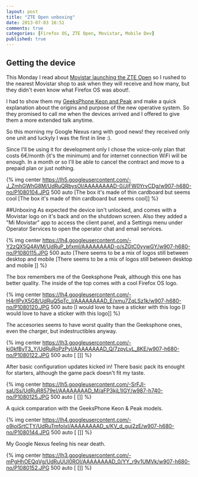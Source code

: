 ```yaml
---
layout: post
title: "ZTE Open unboxing"
date: 2013-07-03 16:51
comments: true
categories: [Firefox OS, ZTE Open, Movistar, Mobile Dev]
published: true
---
```


## Getting the device
This Monday I read about [Movistar launching the ZTE Open](http://firefoxosguide.com/firefox-os/zte-open-to-launch-tomorrow-in-spain-venezuela-colombia-on-15th-july.html/ "Movistar zte open launch") so I rushed to the nearest Movistar shop to ask when they will receive and how many, but they didn't even know what Firefox OS was about!.

I had to show them my [GeeksPhone Keon and Peak](http://shop.geeksphone.com/en/3-phones "Geeksphone mobiles") and make a quick explanation about the origins and purpose of the new operative system. So they promised to call me when the devices arrived and I offered to give them a more extended talk anytime.

So this morning my Google Nexus rang with good news! they received only one unit and luckyly I was the first in line :).

Since I'll be using it for development only I chose the voice-only plan that costs 6€/month (it's the minimum) and for internet connection WiFi will be enough. In a month or so I'll be able to cancel the contract and move to a prepaid plan or just nothing.

{% img center https://lh5.googleusercontent.com/-J_ZmhGWhG8M/UdRuQRbysOI/AAAAAAAAD-0/JjFW0YrvCDg/w907-h680-no/P1080104.JPG 500 auto [The box it's made of thin cardboard but seems cool [The box it's made of thin cardboard but seems cool]] %}


##Unboxing
As expected the device isn't unlocked, and comes with a Movistar logo on it's back and on the shutdown screen. Also they added a "Mi Movistar" app to access the client panel, and a Settings menu under Operator Services to open the operator chat and email services.

{% img center https://lh4.googleusercontent.com/-Y2zQX5Q4AVM/UdRuP_bfxmI/AAAAAAAAD-o/sZGtC0vywGY/w907-h680-no/P1080115.JPG 500 auto [There seems to be a mix of logos still between desktop and mobile [There seems to be a mix of logos still between desktop and mobile ]] %}

The box remembers me of the Geeksphone Peak, although this one has better quality. The inside of the top comes with a cool Firefox OS logo.

{% img center https://lh4.googleusercontent.com/-H4rIlPvX5G8/UdRuQ5pTc_I/AAAAAAAAD_E/xmu7ZqLSz1k/w907-h680-no/P1080120.JPG 500 auto [I would love to have a sticker with this logo [I would love to have a sticker with this logo]] %}

The accesories seems to have worst quality than the Geeksphone ones, even the charger, but indestructibles anyway.

{% img center https://lh3.googleusercontent.com/-ki0kfByT3_Y/UdRuRoPzPyI/AAAAAAAAD_Q/7zpyLvL_8KE/w907-h680-no/P1080122.JPG 500 auto [ []] %}

After basic configuration updates kicked in! There basic pack its enought for starters, although the game pack doesn't fit my taste.

{% img center https://lh5.googleusercontent.com/-SrFJI-saUSs/UdRuR8579eI/AAAAAAAAD_M/aFP3kjL1IGY/w987-h740-no/P1080125.JPG 500 auto [ []] %}

A quick comparation with the GeeksPhone Keon & Peak models.

{% img center https://lh4.googleusercontent.com/-o9jojSrtCTY/UdRuTmfoIxI/AAAAAAAAD_s/KV_d_guj2zE/w907-h680-no/P1080144.JPG 500 auto [ []] %}

My Google Nexus feeling his near death.

{% img center https://lh3.googleusercontent.com/-mPgHhOEQqVg/UdRuUUl0ROI/AAAAAAAAD_0/YY_r9v1UMVk/w907-h680-no/P1080152.JPG 500 auto [ []] %}

